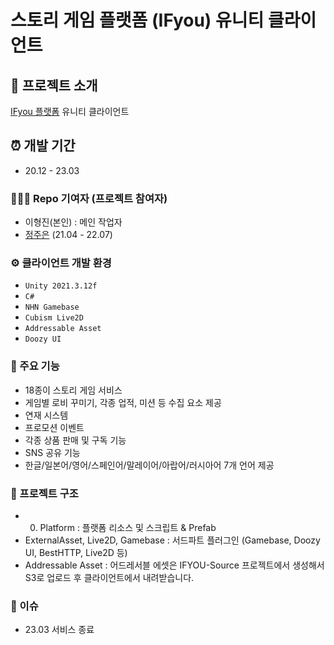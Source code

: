 # 스토리 게임 플랫폼 (IFyou) 유니티 클라이언트


## 📱 프로젝트 소개
[IFyou 플랫폼](https://lessgame.notion.site/IF-you-368bfdfe9e1546ddb67576a62382092a?pvs=4) 유니티 클라이언트


## ⏰ 개발 기간
* 20.12 - 23.03

### 🧑‍🤝‍🧑 Repo 기여자 (프로젝트 참여자)
- 이형진(본인) : 메인 작업자 
- [정주은](https://github.com/gatemap) (21.04 - 22.07)


### ⚙️ 클라이언트 개발 환경
- `Unity 2021.3.12f`
- `C#`
- `NHN Gamebase`
- `Cubism Live2D`
- `Addressable Asset`
- `Doozy UI`


### 📌 주요 기능
- 18종이 스토리 게임 서비스 
- 게임별 로비 꾸미기, 각종 업적, 미션 등 수집 요소 제공
- 연재 시스템
- 프로모션 이벤트
- 각종 상품 판매 및 구독 기능 
- SNS 공유 기능
- 한글/일본어/영어/스페인어/말레이어/아랍어/러시아어 7개 언어 제공


### 🔨 프로젝트 구조
- 0. Platform : 플랫폼 리소스 및 스크립트 & Prefab 
- ExternalAsset, Live2D, Gamebase : 서드파트 플러그인 (Gamebase, Doozy UI, BestHTTP, Live2D 등)
- Addressable Asset : 어드레서블 에셋은 IFYOU-Source 프로젝트에서 생성해서 S3로 업로드 후 클라이언트에서 내려받습니다. 

### 👣 이슈
- 23.03 서비스 종료

